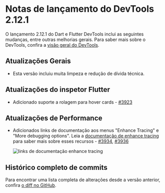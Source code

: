 # Notas de lançamento do DevTools 2.12.1

O lançamento 2.12.1 do Dart e Flutter DevTools
inclui as seguintes mudanças, entre outras melhorias gerais.
Para saber mais sobre o DevTools, confira a
[visão geral do DevTools](https://docs.flutter.dev/tools/devtools).

## Atualizações Gerais

* Esta versão incluiu muita limpeza e redução de dívida técnica.

## Atualizações do inspetor Flutter

* Adicionado suporte a rolagem para hover cards -
  [#3923](https://github.com/flutter/devtools/pull/3923)

## Atualizações de Performance

* Adicionados links de documentação aos menus
  "Enhance Tracing" e "More debugging options".
  Leia a
  [documentação de enhance tracing](https://docs.flutter.dev/tools/devtools/performance#enhance-tracing)
  para saber mais sobre esses recursos -
  [#3934](https://github.com/flutter/devtools/pull/3934),
  [#3936](https://github.com/flutter/devtools/pull/3936)

  ![links de documentação enhance tracing](/tools/devtools/release-notes/images-2.12.1/image1.png "links de documentação enhance tracing")

## Histórico completo de commits

Para encontrar uma lista completa de alterações desde a versão
anterior, confira
[o diff no GitHub](https://github.com/flutter/devtools/compare/v2.11.2...v2.12.1).
